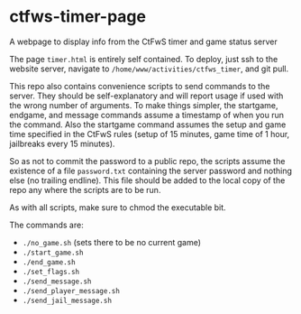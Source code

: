 # ctfws-timer-page
A webpage to display info from the CtFwS timer and game status server

The page `timer.html` is entirely self contained. To deploy, just ssh to the
website server, navigate to `/home/www/activities/ctfws_timer`, and git pull.

This repo also contains convenience scripts to send commands to the server.
They should be self-explanatory and will report usage if used with the wrong
number of arguments. To make things simpler, the startgame, endgame, and
message commands assume a timestamp of when you run the command. Also the
startgame command assumes the setup and game time specified in the CtFwS rules
(setup of 15 minutes, game time of 1 hour, jailbreaks every 15 minutes).

So as not to commit the password to a public repo, the scripts assume the
existence of a file `password.txt` containing the server password and nothing
else (no trailing endline). This file should be added to the local copy of the
repo any where the scripts are to be run.

As with all scripts, make sure to chmod the executable bit.

The commands are:
* `./no_game.sh` (sets there to be no current game)
* `./start_game.sh`
* `./end_game.sh`
* `./set_flags.sh`
* `./send_message.sh`
* `./send_player_message.sh`
* `./send_jail_message.sh`

